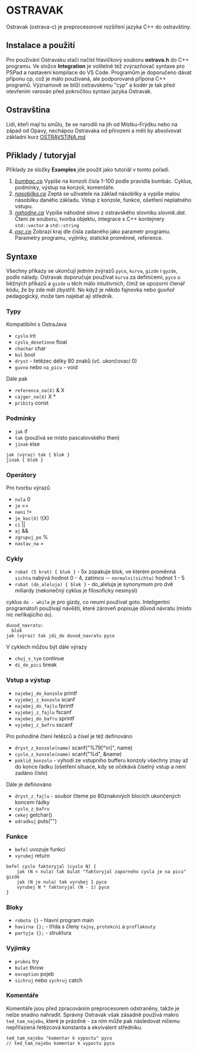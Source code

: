 # OSTRAVAK

Ostravak (ostrava-c) je preprocesorové rozšíření jazyka C++ do ostravštiny.

## Instalace a použití

Pro používání Ostravaku stačí načíst hlavičkový souboru **ostrava.h** do C++ programu.
Ve složce **Integration** je volitelně též zvýrazňovač syntaxe pro PSPad a nastavení kompilace do VS Code.
Programům je doporučeno dávat příponu cp, což je málo používaná, ale podporovaná přípona C++ programů. Významově se blíží ostravskému "cyp" a kodér je tak před otevřením varován před pokročilou syntaxí jazyka Ostravak.

## Ostravština

Lidi, kteří mají tu smůlu, že se narodili na jih od Místku-Frýdku nebo na západ od Opavy, nechápou Ostravaka od přirozeni a měli by absolvovat základní kurz [OSTRAVSTINA.md](./OSTRAVSTINA.md)

## Přiklady / tutoryjal

Příklady ze složky **Examples** jde použít jako tutoriál v tomto pořadí.

1. *[bumbac.cp](./Examples/bumbac.cp)* Vypíše na konzoli čísla 1-100 podle pravidla bumbác. Cyklus, podmínky, výstup na konzoli, komentáře.
2. *[nasobilka.cp](./Examples/nasobilka.cp)* Zeptá se uživatele na základ násobilky a vypíše malou násobilku daného základu. Vstup z konzole, funkce, ošetření neplatného vstupu.
3. *[nahodne.cp](./Examples/nahodne.cp)* Vypíše náhodné slovo z ostravského slovníku *slovnik.dat*. Čtení ze souboru, tvorba objektu, integrace s C++ kontejnery `std::vector` a `std::string`
4. *[psc.cp](./Examples/psc.cp)* Zobrazí kraj dle čísla zadaného jako parametr programu. Parametry programu, vyjímky, statické proměnné, reference.

## Syntaxe

Všechny příkazy se ukončují jedním zvýrazů `pyco`, `kurva`, `gizde` i `gyzde`, podle nálady. Ostravak doporučuje používat `kurva` za definicemi, `pyco` u běžných příkazů a `gizde` u těch málo intuitivních, čímž se upozorní čtenář kódu, že by zde měl zbystřit. No když je někdo fajnovka nebo guvňoř pedagogický, može tam najebat aji středník.

### Typy

Kompatibilní s OstraJava

- `cyslo` int
- `cyslo_desetinne` float
- `chachar` char
- `bul` bool
- `dryst` - řetězec délky 80 znaků (vč. ukončovací 0)
- `guvno` nebo `na_picu` - void

Dále pak

- `referenca_na(X)` & X
- `cajger_na(X)` X *
- `pribity` const

### Podmínky

- `jak` if
- `tak` (používá se místo pascalovského then)
- `jinak` else

```
jak (výraz) tak { blok }
jinak { blok }
```

### Operátory

Pro tvorbu výrazů

- `nula` 0
- `je` ==
- `neni` !=
- `je_kec(X)` !(X)
- `ci` ||
- `aj` &&
- `zgrupuj_po` %
- `nastav_na` =

### Cykly

- `rubat (5 krat) { blok }` - 5x zopakuje blok, ve kterém proměnná `sichta` nabývá hodnot 0 - 4, zatímco -- `normalni(sichta)` hodnot 1 - 5
- `rubat (do_aleluja) { blok }` - do_aleluja je synonymum pro dvě miliardy (nekonečný cyklus je filosoficky nesmysl)

cyklus `do - while` je pro gizdy, co neumí používat goto. Inteligentni programátoři používají návěští, které zároveň popisuje důvod návratu (místo nic neříkajícího `do`).
```
duvod_navratu:
  blok
jak (výraz) tak jdi_do duvod_navratu pyco
```

V cyklech můžou být dále výrazy

- `chuj_s_tym` continue
- `di_do_pici` break

### Vstup a výstup

- `najebej_do_konzole` printf
- `vyjebej_z_konzole` scanf
- `najebej_do_fajlu` fprintf
- `vyjebej_z_fajlu` fscanf
- `najebej_do_bafru` sprintf
- `vyjebej_z_bafru` sscanf

Pro pohodlné čtení řetězců a čísel je též definováno
- `dryst_z_konzole(name)` scanf("%79[^\n]", name)
- `cyslo_z_konzole(name)` scanf("%d", &name)
- `poklid_konzolu` - vyhodí ze vstupního bufferu konzoly všechny znay až do konce řádku (ošetření situace, kdy se očekává číselný vstup a není zadáno číslo)

Dále je definováno
- `dryst_z_fajlu` - soubor čteme po 80znakových blocích ukončených koncem řádky
- `cyslo_z_bafru`
- `cekej` getchar()
- `odradkuj` puts("")

### Funkce

- `befel` uvozuje funkci
- `vyrubej` return

```
befel cyslo faktoryjal (cyslo N) {
    jak (N < nula) tak bulat "faktoryjal zaporneho cysla je na picu" gizde
    jak (N je nula) tak vyrubej 1 pyco
    vyrubej N * faktoryjal (N - 1) pyco
}
```

### Bloky

- `robota {}` - hlavní program main
- `havirna {};` - třída s členy `tajny`, `protekcni` a `proflaknuty`
- `partyja {};` - struktura

### Vyjímky

- `prubni` try
- `bulat` throw
- `exception` pojeb
- `sichruj` nebo `zychruj` catch

### Komentáře

Komentáře jsou před zpracováním preprocesorem odstraněny, takže je nelze snadno nahradit.
Správný Ostravak však zásadně používá makro `ted_tam_najebu`, které je prázdné - za ním může pak následovat ničemu nepřiřazená řetězcová konstanta a ekvivalent středníku.

```
ted_tam_najebu "komentar k vypoctu" pyco
// ted_tam_najebu komentar k vypoctu pyco
```
